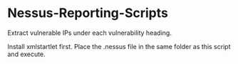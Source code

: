 # Nessus-Reporting-Scripts
Extract vulnerable IPs under each vulnerability heading.

Install xmlstartlet first.
Place the .nessus file in the same folder as this script and execute.
